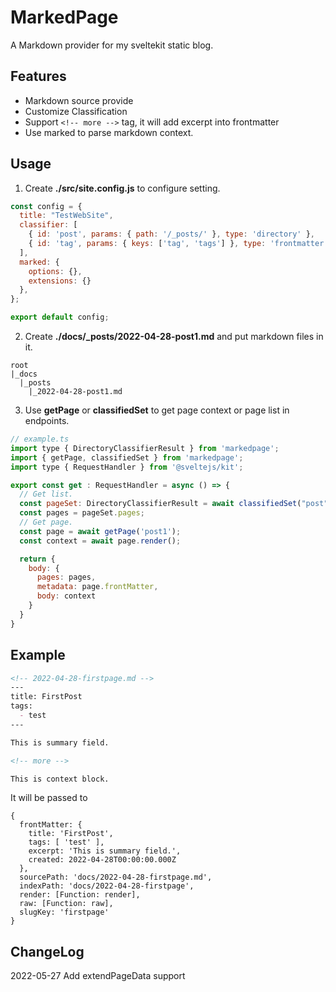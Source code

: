 # MarkedPage

A Markdown provider for my sveltekit static blog.

## Features

- Markdown source provide
- Customize Classification
- Support `<!-- more -->` tag, it will add excerpt into frontmatter
- Use marked to parse markdown context.

## Usage 

1. Create **./src/site.config.js** to configure setting.  
```js
const config = {
  title: "TestWebSite",
  classifier: [
    { id: 'post', params: { path: '/_posts/' }, type: 'directory' },
    { id: 'tag', params: { keys: ['tag', 'tags'] }, type: 'frontmatter' }
  ],
  marked: {
    options: {},
    extensions: {}
  },
};

export default config;
```
2. Create **./docs/_posts/2022-04-28-post1.md** and put markdown files in it.
```
root
|_docs
  |_posts
    |_2022-04-28-post1.md
```

3. Use **getPage** or **classifiedSet** to get page context or page list in endpoints.
```js
// example.ts
import type { DirectoryClassifierResult } from 'markedpage';
import { getPage, classifiedSet } from 'markedpage';
import type { RequestHandler } from '@sveltejs/kit';

export const get : RequestHandler = async () => {
  // Get list.
  const pageSet: DirectoryClassifierResult = await classifiedSet("post");
  const pages = pageSet.pages;
  // Get page.
  const page = await getPage('post1');
  const context = await page.render();

  return {
    body: {
      pages: pages,
      metadata: page.frontMatter,
      body: context
    }
  }
}
```

## Example

```md
<!-- 2022-04-28-firstpage.md -->
---
title: FirstPost
tags:
  - test
---

This is summary field.

<!-- more -->

This is context block.
```

It will be passed to 

```
{
  frontMatter: {
    title: 'FirstPost',
    tags: [ 'test' ],
    excerpt: 'This is summary field.',
    created: 2022-04-28T00:00:00.000Z
  },
  sourcePath: 'docs/2022-04-28-firstpage.md',
  indexPath: 'docs/2022-04-28-firstpage',
  render: [Function: render],
  raw: [Function: raw],
  slugKey: 'firstpage'
}
```

## ChangeLog

2022-05-27 Add extendPageData support